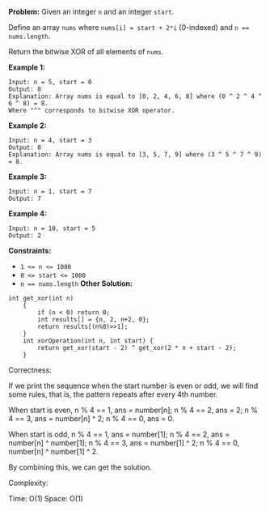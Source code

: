 **Problem:**
Given an integer `n` and an integer `start`.

Define an array `nums` where `nums[i] = start + 2*i` (0-indexed) and `n == nums.length`.

Return the bitwise XOR of all elements of `nums`.

 

**Example 1:**

```
Input: n = 5, start = 0
Output: 8
Explanation: Array nums is equal to [0, 2, 4, 6, 8] where (0 ^ 2 ^ 4 ^ 6 ^ 8) = 8.
Where "^" corresponds to bitwise XOR operator.
```

**Example 2:**

```
Input: n = 4, start = 3
Output: 8
Explanation: Array nums is equal to [3, 5, 7, 9] where (3 ^ 5 ^ 7 ^ 9) = 8.
```

**Example 3:**

```
Input: n = 1, start = 7
Output: 7
```

**Example 4:**

```
Input: n = 10, start = 5
Output: 2
```

 

**Constraints:**

- `1 <= n <= 1000`
- `0 <= start <= 1000`
- `n == nums.length`
**Other Solution:**
```
int get_xor(int n)
    {
        if (n < 0) return 0;
        int results[] = {n, 2, n+2, 0};
        return results[(n%8)>>1];
    }
    int xorOperation(int n, int start) {
        return get_xor(start - 2) ^ get_xor(2 * n + start - 2);
    }
```
Correctness:

If we print the sequence when the start number is even or odd, we will find some rules, that is, the pattern repeats after every 4th number.

When start is even, n % 4 == 1, ans = number[n]; n % 4 == 2, ans = 2; n % 4 == 3, ans = number[n] ^ 2; n % 4 == 0, ans = 0.

When start is odd, n % 4 == 1, ans = number[1]; n % 4 == 2, ans = number[n] ^ number[1]; n % 4 == 3, ans = number[1] ^ 2;
n % 4 == 0, number[n] ^ number[1] ^ 2.

By combining this, we can get the solution.

Complexity:

Time: O(1)
Space: O(1)